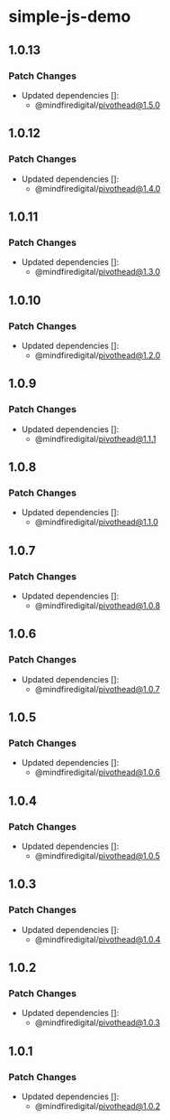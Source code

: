 # simple-js-demo

## 1.0.13

### Patch Changes

- Updated dependencies []:
  - @mindfiredigital/pivothead@1.5.0

## 1.0.12

### Patch Changes

- Updated dependencies []:
  - @mindfiredigital/pivothead@1.4.0

## 1.0.11

### Patch Changes

- Updated dependencies []:
  - @mindfiredigital/pivothead@1.3.0

## 1.0.10

### Patch Changes

- Updated dependencies []:
  - @mindfiredigital/pivothead@1.2.0

## 1.0.9

### Patch Changes

- Updated dependencies []:
  - @mindfiredigital/pivothead@1.1.1

## 1.0.8

### Patch Changes

- Updated dependencies []:
  - @mindfiredigital/pivothead@1.1.0

## 1.0.7

### Patch Changes

- Updated dependencies []:
  - @mindfiredigital/pivothead@1.0.8

## 1.0.6

### Patch Changes

- Updated dependencies []:
  - @mindfiredigital/pivothead@1.0.7

## 1.0.5

### Patch Changes

- Updated dependencies []:
  - @mindfiredigital/pivothead@1.0.6

## 1.0.4

### Patch Changes

- Updated dependencies []:
  - @mindfiredigital/pivothead@1.0.5

## 1.0.3

### Patch Changes

- Updated dependencies []:
  - @mindfiredigital/pivothead@1.0.4

## 1.0.2

### Patch Changes

- Updated dependencies []:
  - @mindfiredigital/pivothead@1.0.3

## 1.0.1

### Patch Changes

- Updated dependencies []:
  - @mindfiredigital/pivothead@1.0.2
